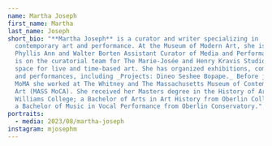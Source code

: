 ```yaml
---
name: Martha Joseph
first_name: Martha
last_name: Joseph
short_bio: "**Martha Joseph** is a curator and writer specializing in
  contemporary art and performance. At the Museum of Modern Art, she is The
  Phyllis Ann and Walter Borten Assistant Curator of Media and Performance. She
  is on the curatorial team for The Marie-Josée and Henry Kravis Studio, MoMA's
  space for live and time-based art. She has organized exhibitions, commissions,
  and performances, including _Projects: Dineo Seshee Bopape._ Before joining
  MoMA she worked at The Whitney and The Massachusetts Museum of Contemporary
  Art (MASS MoCA). She received her Masters degree in the History of Art from
  Williams College; a Bachelor of Arts in Art History from Oberlin College; and
  a Bachelor of Music in Vocal Performance from Oberlin Conservatory."
portraits:
  - media: 2023/08/martha-joseph
instagram: mjosephm
---
```

